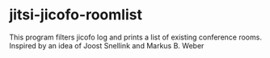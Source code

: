 # jitsi-jicofo-roomlist
This program filters jicofo log and prints a list of existing conference rooms. Inspired by an idea of Joost Snellink and Markus B. Weber
